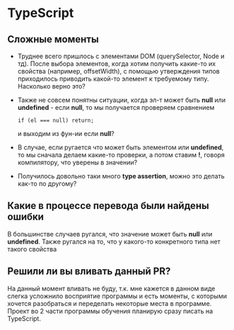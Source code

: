 # TypeScript

## Сложные моменты
- Труднее всего пришлось с элементами DOM (querySelector, Node и тд). После выбора элементов, когда хотим получить какие-то
их свойства (например, offsetWidth), с помощью утверждения типов приходилось приводить какой-то элемент к требуемому типу.
Насколько верно это? 
- Также не совсем понятны ситуации, когда эл-т может быть **null** или **undefined** - если **null**,
то мы получается проверяем сравнением

    ```
    if (el === null) return;
    ```
    и выходим из фун-ии если **null**?
    
- В случае, если ругается что может быть элементом или **undefined**, то мы сначала делаем какие-то проверки, а потом
ставим **!**, говоря компилятору, что уверены в значении?
- Получилось довольно таки много **type assertion**, можно это делать как-то по другому?

## Какие в процессе перевода были найдены ошибки

В большинстве случаев ругался, что значение может быть **null** или **undefined**. Также ругался на то, что у какого-то
конкретного типа нет такого свойства

## Решили ли вы вливать данный PR?
На данный момент вливать не буду, т.к. мне кажется в данном виде слегка усложнило восприятие программы и есть моменты, с 
которыми хочется разобраться и переделать некоторые места в программе. Проект во 2 части программы обучения планирую сразу
писать на TypeScript.
